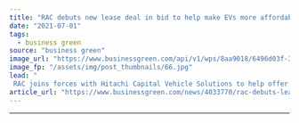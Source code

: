```yaml
---
title: "RAC debuts new lease deal in bid to help make EVs more affordable"
date: "2021-07-01"
tags: 
  - business green
source: "business green"
image_url: "https://www.businessgreen.com/api/v1/wps/8aa9018/6496d03f-3daf-42f0-b1dd-d3f77d3b597d/4/Leaf-2-185x114.jpg"
image_fp: "/assets/img/post_thumbnails/66.jpg"
lead: "
 RAC joins forces with Hitachi Capital Vehicle Solutions to help offer motorists EVs from as little as £227.99 a month ..."
article_url: "https://www.businessgreen.com/news/4033770/rac-debuts-lease-deal-bid-help-evs-affordable"
---
```


---
